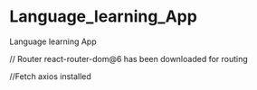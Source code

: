 # Language_learning_App
Language learning App

// Router
react-router-dom@6 has been downloaded for routing

//Fetch
axios installed
